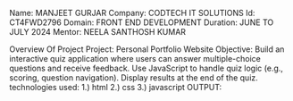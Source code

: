 Name: MANJEET GURJAR
Company: CODTECH IT SOLUTIONS
Id: CT4FWD2796
Domain: FRONT END DEVELOPMENT
Duration: JUNE TO JULY 2024
Mentor: NEELA SANTHOSH KUMAR

Overview Of Project
Project: Personal Portfolio Website
Objective:
         Build an interactive quiz application where users can answer
         multiple-choice questions and receive feedback. Use
         JavaScript to handle quiz logic (e.g., scoring, question
         navigation). Display results at the end of the quiz.
         technologies used:
1.) html
2.) css
3.) javascript
OUTPUT:

